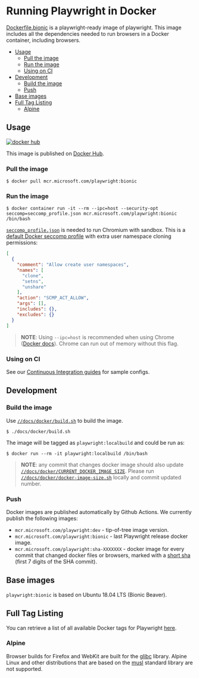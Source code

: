 # Running Playwright in Docker

[Dockerfile.bionic](Dockerfile.bionic) is a playwright-ready image of playwright.
This image includes all the dependencies needed to run browsers in a Docker
container, including browsers.

<!-- GEN:toc -->
- [Usage](#usage)
  * [Pull the image](#pull-the-image)
  * [Run the image](#run-the-image)
  * [Using on CI](#using-on-ci)
- [Development](#development)
  * [Build the image](#build-the-image)
  * [Push](#push)
- [Base images](#base-images)
- [Full Tag Listing](#full-tag-listing)
  * [Alpine](#alpine)
<!-- GEN:stop -->

## Usage

[![docker hub](https://img.shields.io/badge/docker-mcr.microsoft.com%2Fplaywright-blue)](https://hub.docker.com/_/microsoft-playwright)

This image is published on [Docker Hub](https://hub.docker.com/_/microsoft-playwright).

### Pull the image

```
$ docker pull mcr.microsoft.com/playwright:bionic
```

### Run the image

```
$ docker container run -it --rm --ipc=host --security-opt seccomp=seccomp_profile.json mcr.microsoft.com/playwright:bionic /bin/bash
```

[`seccomp_profile.json`](seccomp_profile.json) is needed to run Chromium with sandbox. This is
a [default Docker seccomp profile](https://github.com/docker/engine/blob/d0d99b04cf6e00ed3fc27e81fc3d94e7eda70af3/profiles/seccomp/default.json) with extra user namespace cloning permissions:

```json
[
  {
    "comment": "Allow create user namespaces",
    "names": [
      "clone",
      "setns",
      "unshare"
    ],
    "action": "SCMP_ACT_ALLOW",
    "args": [],
    "includes": {},
    "excludes": {}
  }
]
```

> **NOTE**: Using `--ipc=host` is recommended when using Chrome ([Docker docs](https://docs.docker.com/engine/reference/run/#ipc-settings---ipc)). Chrome can run out of memory without this flag.

### Using on CI

See our [Continuous Integration guides](../ci.md) for sample configs.

## Development

### Build the image

Use [`//docs/docker/build.sh`](build.sh) to build the image.

```
$ ./docs/docker/build.sh
```

The image will be tagged as `playwright:localbuild` and could be run as:

```
$ docker run --rm -it playwright:localbuild /bin/bash
```

> **NOTE**: any commit that changes docker image should also update [`//docs/docker/CURRENT_DOCKER_IMAGE_SIZE`](CURRENT_DOCKER_IMAGE_SIZE). Please run [`//docs/docker/docker-image-size.sh`](docker-image-size.sh) locally and commit updated number.

### Push

Docker images are published automatically by Github Actions. We currently publish the following
images:
- `mcr.microsoft.com/playwright:dev` - tip-of-tree image version.
- `mcr.microsoft.com/playwright:bionic` - last Playwright release docker image.
- `mcr.microsoft.com/playwright:sha-XXXXXXX` - docker image for every commit that changed
  docker files or browsers, marked with a [short sha](https://git-scm.com/book/en/v2/Git-Tools-Revision-Selection#Short-SHA-1) (first 7 digits of the SHA commit).


## Base images

`playwright:bionic` is based on Ubuntu 18.04 LTS (Bionic Beaver).

## Full Tag Listing

You can retrieve a list of all available Docker tags for Playwright [here](https://mcr.microsoft.com/v2/playwright/tags/list).

### Alpine

Browser builds for Firefox and WebKit are built for the [glibc](https://en.wikipedia.org/wiki/GNU_C_Library) library. Alpine Linux and other distributions that are based on the [musl](https://en.wikipedia.org/wiki/Musl) standard library are not supported.
